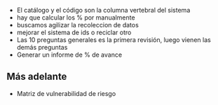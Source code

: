 + El catálogo y el código son la columna vertebral del sistema
+ hay que calcular los % por manualmente
+ buscamos agilizar la recoleccion de datos
+ mejorar el sistema de ids o reciclar otro
+ Las 10 preguntas generales es la primera revisión, luego vienen las demás preguntas 
+ Generar un informe de % de avance
## Más adelante
+ Matriz de vulnerabilidad de riesgo
